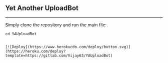 ## Yet Another UploadBot
---
Simply clone the repository and run the main file:

```git clone https://github.com/Vijay63/YAUploadBot.git
cd YAUploadBot


[![Deploy](https://www.herokucdn.com/deploy/button.svg)](https://heroku.com/deploy?template=https://gitlab.com/Vijay63/YAUploadBot)
